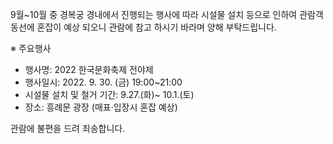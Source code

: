 9월~10월 중 경복궁 경내에서 진행되는 행사에 따라 시설물 설치 등으로 인하여 관람객 동선에 혼잡이 예상 되오니 관람에 참고 하시기 바라며 양해 부탁드립니다.

※ 주요행사
- 행사명: 2022 한국문화축제 전야제
- 행사일시: 2022. 9. 30. (금) 19:00~21:00
- 시설물 설치 및 철거 기간: 9.27.(화)~ 10.1.(토)
- 장소: 흥례문 광장 (매표·입장시 혼잡 예상)

관람에 불편을 드려 죄송합니다.